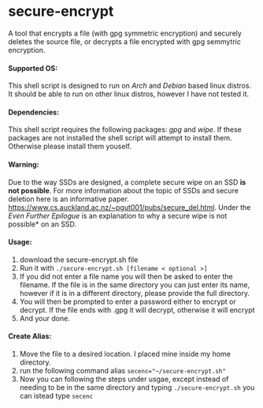 # secure-encrypt
A tool that encrypts a file (with gpg symmetric encryption) and securely deletes the source file, or decrypts a file encrypted with gpg semmytric encryption.


#### Supported OS:
This shell script is designed to run on *Arch* and *Debian* based linux distros. It should be able to run on other linux distros, however I have not tested it.


#### Dependencies:
This shell script requires the following packages: *gpg* and *wipe*. If these packages are not installed the shell script will attempt to install them. Otherwise please install them youself.

#### Warning:
Due to the way SSDs are designed, a complete secure wipe on an SSD **is not possible**. For more information about the topic of SSDs and secure deletion here is an informative paper. https://www.cs.auckland.ac.nz/~pgut001/pubs/secure_del.html. Under the *Even Further Epilogue* is an explanation to why a secure wipe is not possible* on an SSD.

#### Usage:
1. download the secure-encrypt.sh file
2. Run it with `./secure-encrypt.sh [filename < optional >]`
3. If you did not enter a file name you will then be asked to enter the filename. If the file is in the same directory you can just enter its name, however if it is in a different directory, please provide the full directory.
4. You will then be prompted to enter a password either to encrypt or decrypt. If the file ends with .gpg it will decrypt, otherwise it will encrypt
5. And your done.


#### Create Alias:
1. Move the file to a desired location. I placed mine inside my home directory.
2. run the following command alias `secenc="~/secure-encrypt.sh"`
3. Now you can following the steps under usgae, except instead of needing to be in the same directory and typing `./secure-encrypt.sh` you can istead type `secenc`
